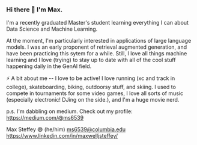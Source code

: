 ### Hi there 👋 I'm Max. 

I'm a recently graduated Master's student learning everything I can about Data Science and Machine Learning.

At the moment, I'm particularly interested in applications of large language models. I was an early proponent of retrieval augmented generation, and have been practicing this sytem for a while. Still, I love all things machine learning and I love (trying) to stay up to date with all of the cool stuff happening daily in the GenAI field.

⚡ A bit about me -- I love to be active! I love running (xc and track in college), skateboarding, biking, outdoorsy stuff, and skiing. I used to compete in tournaments for some video games, I love all sorts of music (especially electronic! DJing on the side.), and I'm a huge movie nerd.

p.s. I'm dabbling on medium. Check out my profile: https://medium.com/@ms6539

Max Steffey 😄 (he/him)
ms6539@columbia.edu
https://www.linkedin.com/in/maxwelljsteffey/

<!--
**st3ffey/st3ffey** is a ✨ _special_ ✨ repository because its `README.md` (this file) appears on your GitHub profile.

Here are some ideas to get you started:

- 🔭 I’m currently working on ...
- 🌱 I’m currently learning ...
- 👯 I’m looking to collaborate on ...
- 🤔 I’m looking for help with ...
- 💬 Ask me about ...
- 📫 How to reach me: ...
- 😄 Pronouns: ...
- ⚡ Fun fact: ...
